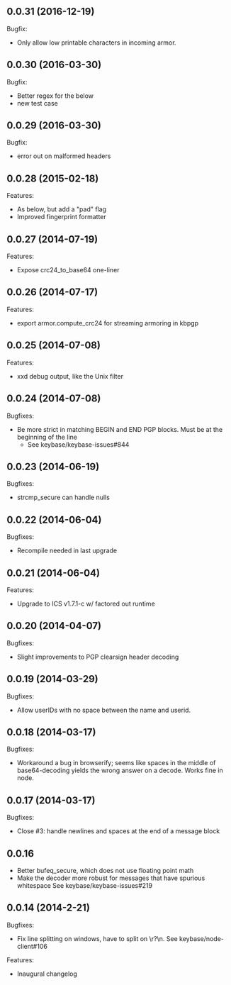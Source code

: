 ## 0.0.31 (2016-12-19)

Bugfix:
  - Only allow low printable characters in incoming armor.

## 0.0.30 (2016-03-30)

Bugfix:
  - Better regex for the below
  - new test case

## 0.0.29 (2016-03-30)

Bugfix:
  - error out on malformed headers

## 0.0.28 (2015-02-18)

Features:

  - As below, but add a "pad" flag
  - Improved fingerprint formatter

## 0.0.27 (2014-07-19)

Features:

  - Expose crc24_to_base64 one-liner

## 0.0.26 (2014-07-17)

Features:

  - export armor.compute_crc24 for streaming armoring in kbpgp

## 0.0.25 (2014-07-08)

Features:

  - xxd debug output, like the Unix filter

## 0.0.24 (2014-07-08)

Bugfixes:

  - Be more strict in matching BEGIN and END PGP blocks.  Must be
    at the beginning of the line
     - See keybase/keybase-issues#844

## 0.0.23 (2014-06-19)

Bugfixes:

  - strcmp_secure can handle nulls

## 0.0.22 (2014-06-04)

Bugfixes:

  - Recompile needed in last upgrade

## 0.0.21 (2014-06-04)

Features:

  - Upgrade to ICS v1.7.1-c w/ factored out runtime

## 0.0.20 (2014-04-07)

Bugfixes:

  - Slight improvements to PGP clearsign header decoding

## 0.0.19 (2014-03-29)

Bugfixes:

  - Allow userIDs with no space between the name and userid.

## 0.0.18 (2014-03-17)

Bugfixes:

  - Workaround a bug in browserify; seems like spaces in the middle of base64-decoding
    yields the wrong answer on a decode.  Works fine in node.

## 0.0.17 (2014-03-17)

Bugfixes:

  - Close #3: handle newlines and spaces at the end of a message block

## 0.0.16 

  - Better bufeq_secure, which does not use floating point math
  - Make the decoder more robust for messages that have spurious whitespace
    See keybase/keybase-issues#219

## 0.0.14 (2014-2-21)

Bugfixes:

  - Fix line splitting on windows, have to split on \r?\n.
    See keybase/node-client#106

Features:

  - Inaugural changelog
